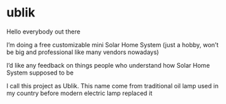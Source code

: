 # ublik

Hello everybody out there

I’m doing a free customizable mini Solar Home System (just a hobby, won’t be big and
professional like many vendors nowadays) 

I’d like any feedback on things people who understand how Solar Home System supposed to be

I call this project as Ublik. This name come from traditional oil lamp used in my country before modern electric lamp replaced it

